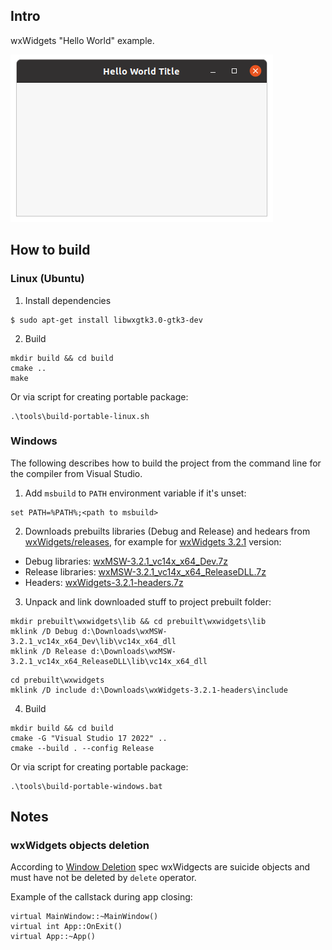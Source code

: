 ## Intro
wxWidgets "Hello World" example.

![MainWindow](doc/screenshots/MainWindow.png)

## How to build
### Linux (Ubuntu)

1. Install dependencies
```
$ sudo apt-get install libwxgtk3.0-gtk3-dev
```
2. Build
```
mkdir build && cd build
cmake ..
make
```
Or via script for creating portable package:
```
.\tools\build-portable-linux.sh
```

### Windows
The following describes how to build the project from the command line for the compiler from Visual Studio.

1. Add `msbuild` to `PATH` environment variable if it's unset:
```
set PATH=%PATH%;<path to msbuild>
```
2. Downloads prebuilts libraries (Debug and Release) and hedears from [wxWidgets/releases](https://github.com/wxWidgets/wxWidgets/releases), for example for [wxWidgets 3.2.1](https://github.com/wxWidgets/wxWidgets/releases/tag/v3.2.1) version:
- Debug libraries: [wxMSW-3.2.1_vc14x_x64_Dev.7z](https://github.com/wxWidgets/wxWidgets/releases/download/v3.2.1/wxMSW-3.2.1_vc14x_x64_Dev.7z)
- Release libraries: [wxMSW-3.2.1_vc14x_x64_ReleaseDLL.7z](https://github.com/wxWidgets/wxWidgets/releases/download/v3.2.1/wxMSW-3.2.1_vc14x_x64_ReleaseDLL.7z)
- Headers: [wxWidgets-3.2.1-headers.7z](https://github.com/wxWidgets/wxWidgets/releases/download/v3.2.1/wxWidgets-3.2.1-headers.7z) 
3. Unpack and link downloaded stuff to project prebuilt folder:
```
mkdir prebuilt\wxwidgets\lib && cd prebuilt\wxwidgets\lib
mklink /D Debug d:\Downloads\wxMSW-3.2.1_vc14x_x64_Dev\lib\vc14x_x64_dll
mklink /D Release d:\Downloads\wxMSW-3.2.1_vc14x_x64_ReleaseDLL\lib\vc14x_x64_dll
```
```
cd prebuilt\wxwidgets
mklink /D include d:\Downloads\wxWidgets-3.2.1-headers\include
```
4. Build
```
mkdir build && cd build
cmake -G "Visual Studio 17 2022" ..
cmake --build . --config Release
```
Or via script for creating portable package:
```
.\tools\build-portable-windows.bat
```

## Notes
### wxWidgets objects deletion
According to [Window Deletion](https://docs.wxwidgets.org/3.0/overview_windowdeletion.html) spec wxWidgects are suicide objects 
and must have not be deleted by `delete` operator.

Example of the callstack during app closing:
```
virtual MainWindow::~MainWindow()
virtual int App::OnExit()
virtual App::~App()
```